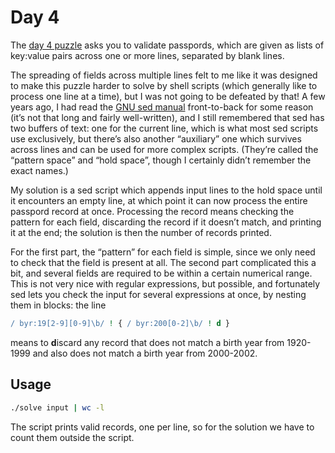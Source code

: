 # Day 4

The [day 4 puzzle][day4] asks you to validate passpords,
which are given as lists of key:value pairs across one or more lines,
separated by blank lines.

The spreading of fields across multiple lines felt to me
like it was designed to make this puzzle harder to solve by shell scripts
(which generally like to process one line at a time),
but I was not going to be defeated by that!
A few years ago, I had read the [GNU sed manual][info sed] front-to-back for some reason
(it’s not that long and fairly well-written),
and I still remembered that sed has two buffers of text:
one for the current line, which is what most sed scripts use exclusively,
but there’s also another “auxiliary” one which survives across lines
and can be used for more complex scripts.
(They’re called the “pattern space” and “hold space”,
though I certainly didn’t remember the exact names.)

My solution is a sed script which appends input lines to the hold space
until it encounters an empty line,
at which point it can now process the entire passpord record at once.
Processing the record means checking the pattern for each field,
discarding the record if it doesn’t match,
and printing it at the end;
the solution is then the number of records printed.

For the first part, the “pattern” for each field is simple,
since we only need to check that the field is present at all.
The second part complicated this a bit, and several fields are required to be within a certain numerical range.
This is not very nice with regular expressions, but possible,
and fortunately sed lets you check the input for several expressions at once,
by nesting them in blocks: the line
```sed
/ byr:19[2-9][0-9]\b/ ! { / byr:200[0-2]\b/ ! d }
```
means to **d**iscard any record that does not match a birth year from 1920-1999
and also does not match a birth year from 2000-2002.

## Usage

```sh
./solve input | wc -l
```

The script prints valid records, one per line,
so for the solution we have to count them outside the script.

[day4]: https://adventofcode.com/2020/day/4
[info sed]: https://www.gnu.org/software/sed/manual/html_node/index.html
